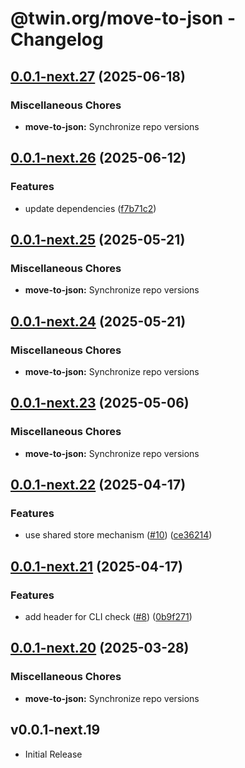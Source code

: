 # @twin.org/move-to-json - Changelog

## [0.0.1-next.27](https://github.com/twinfoundation/dlt/compare/move-to-json-v0.0.1-next.26...move-to-json-v0.0.1-next.27) (2025-06-18)


### Miscellaneous Chores

* **move-to-json:** Synchronize repo versions

## [0.0.1-next.26](https://github.com/twinfoundation/dlt/compare/move-to-json-v0.0.1-next.25...move-to-json-v0.0.1-next.26) (2025-06-12)


### Features

* update dependencies ([f7b71c2](https://github.com/twinfoundation/dlt/commit/f7b71c24274b71e2d37c26c4a7e5e6d9df1dc9b7))

## [0.0.1-next.25](https://github.com/twinfoundation/dlt/compare/move-to-json-v0.0.1-next.24...move-to-json-v0.0.1-next.25) (2025-05-21)


### Miscellaneous Chores

* **move-to-json:** Synchronize repo versions

## [0.0.1-next.24](https://github.com/twinfoundation/dlt/compare/move-to-json-v0.0.1-next.23...move-to-json-v0.0.1-next.24) (2025-05-21)


### Miscellaneous Chores

* **move-to-json:** Synchronize repo versions

## [0.0.1-next.23](https://github.com/twinfoundation/dlt/compare/move-to-json-v0.0.1-next.22...move-to-json-v0.0.1-next.23) (2025-05-06)


### Miscellaneous Chores

* **move-to-json:** Synchronize repo versions

## [0.0.1-next.22](https://github.com/twinfoundation/dlt/compare/move-to-json-v0.0.1-next.21...move-to-json-v0.0.1-next.22) (2025-04-17)


### Features

* use shared store mechanism ([#10](https://github.com/twinfoundation/dlt/issues/10)) ([ce36214](https://github.com/twinfoundation/dlt/commit/ce36214577f02cbb9642f831cb2c21335c31cc9a))

## [0.0.1-next.21](https://github.com/twinfoundation/dlt/compare/move-to-json-v0.0.1-next.20...move-to-json-v0.0.1-next.21) (2025-04-17)


### Features

* add header for CLI check ([#8](https://github.com/twinfoundation/dlt/issues/8)) ([0b9f271](https://github.com/twinfoundation/dlt/commit/0b9f2711fb3a9eb859e481725bfa1e2139e14053))

## [0.0.1-next.20](https://github.com/twinfoundation/dlt/compare/move-to-json-v0.0.1-next.19...move-to-json-v0.0.1-next.20) (2025-03-28)


### Miscellaneous Chores

* **move-to-json:** Synchronize repo versions

## v0.0.1-next.19

- Initial Release

